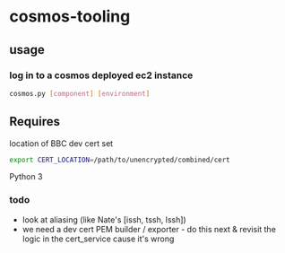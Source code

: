 # cosmos-tooling

## usage

### log in to a cosmos deployed ec2 instance

```bash
cosmos.py [component] [environment]
```

## Requires

location of BBC dev cert set

```bash
export CERT_LOCATION=/path/to/unencrypted/combined/cert
```

Python 3

### todo

* look at aliasing (like Nate's [issh, tssh, lssh])
* we need a dev cert PEM builder / exporter - do this next & revisit the logic in the cert_service cause it's wrong
